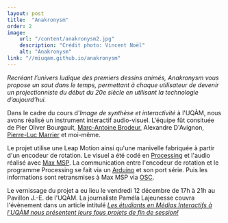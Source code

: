 ```yaml
---
layout: post
title:  "Anakronysm"
order: 2
image:
    url: "/content/anakronysm2.jpg"
    description: "Crédit photo: Vincent Noël"
    alt: "Anakronysm"
link: "//miuqam.github.io/anakronysm"
---
```


_Recréant l’univers ludique des premiers dessins animés, Anakronysm vous propose un saut dans le temps, permettant à chaque utilisateur de devenir un projectionniste du début du 20e siècle en utilisant la technologie d’aujourd’hui._  

Dans le cadre du cours d'_Image de synthèse et interactivité_ à l'UQÀM, nous avons réalisé un instrument interactif audio-visuel. L'équipe fût consituée de Pier Oliver Bourgault, [Marc-Antoine Brodeur](http://marcantoinebrodeur.com), Alexandre D'Avignon, [Pierre-Luc Marrier](http://peterartvisuel.com/) et moi-même.  

Le projet utilise une Leap Motion ainsi qu'une manivelle fabriquée à partir d'un encodeur de rotation. Le visuel a été codé en [Processing](http://processing.org/) et l'audio réalisé avec [Max MSP](https://cycling74.com/products/max/). La communication entre l'encodeur de rotation et le programme Processing se fait via un [Arduino](http://arduino.cc/) et son port série. Puis les informations sont retransmises à Max MSP via [OSC](http://opensoundcontrol.org/).  

Le vernissage du projet a eu lieu le vendredi 12 décembre de 17h à 21h au Pavillon J.-E. de l'UQÀM.
La journaliste Paméla Lajeunesse couvra l'évènement dans un article intitulé _[Les étudiants en Médias Interactifs à l'UQÀM nous présentent leurs fous projets de fin de session!](http://www.nightlife.ca/2014/12/15/les-etudiants-en-medias-interactifs-luqam-nous-presentent-leurs-fous-projets-de-fin-de-session)_